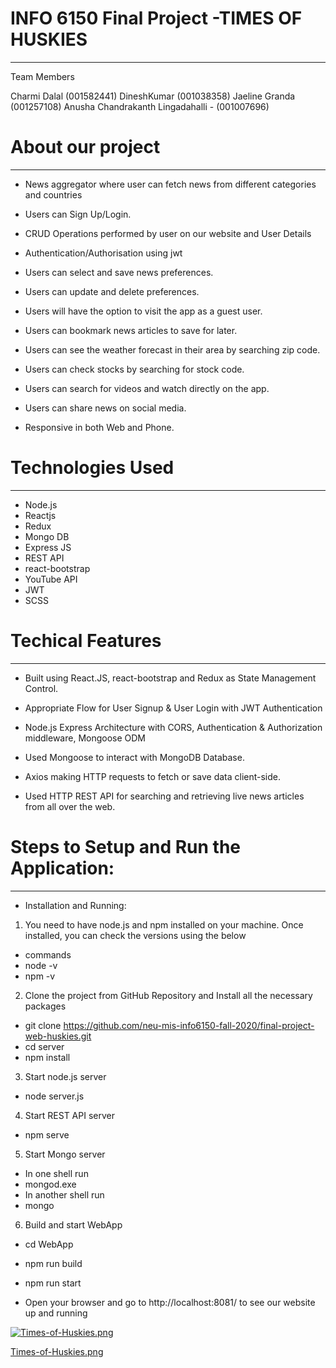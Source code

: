 
# INFO 6150 Final Project -TIMES OF HUSKIES 
----------------------------------------------------------------

Team Members

Charmi Dalal (001582441)
DineshKumar (001038358)
Jaeline Granda (001257108)
Anusha Chandrakanth Lingadahalli - (001007696)

# About our project
-------------------------------------------------------

* News aggregator where user can fetch news from different categories and countries

* Users can Sign Up/Login.

* CRUD Operations performed by user on our website and User Details

* Authentication/Authorisation using jwt

* Users can select and save news preferences.

* Users can update and delete preferences.

* Users will have the option to visit the app as a guest user.

* Users can bookmark news articles to save for later.

* Users can see the weather forecast in their area by searching zip code.

* Users can check stocks by searching for stock code.

* Users can search for videos and watch directly on the app.

* Users can share news on social media.

* Responsive in both Web and Phone.


# Technologies Used
--------------------------------------------------------

- Node.js
- Reactjs
- Redux
- Mongo DB
- Express JS
- REST API
- react-bootstrap 
- YouTube API
- JWT
- SCSS

# Techical Features
--------------------------------------------------------

* Built using React.JS, react-bootstrap and Redux as State Management Control.

* Appropriate Flow for User Signup & User Login with JWT Authentication

* Node.js Express Architecture with CORS, Authentication & Authorization middleware, Mongoose ODM

* Used Mongoose to interact with MongoDB Database.

* Axios making HTTP requests to fetch or save data client-side.

* Used HTTP REST API for searching and retrieving live news articles from all over the web.


# Steps to Setup and Run the Application:
-----------------------------------------------------------
* Installation and Running:

1. You need to have node.js and npm installed on your machine. Once installed, you can check the versions using the below 

* commands
* node -v
* npm -v

2. Clone the project from GitHub Repository and Install all the necessary packages

* git clone https://github.com/neu-mis-info6150-fall-2020/final-project-web-huskies.git 
* cd server
* npm install

3. Start node.js server

* node server.js

4. Start REST API server
* npm serve

5. Start Mongo server

* In one shell run
* mongod.exe
* In another shell run
* mongo

6. Build and start WebApp
* cd WebApp
* npm run build
* npm run start

* Open your browser and go to http://localhost:8081/  to see our website up and running


[![Times-of-Huskies.png](https://i.postimg.cc/yxJrbrfH/Times-of-Huskies.png)](https://postimg.cc/9whp4158)


[Times-of-Huskies.png](https://postimg.cc/9whp4158)

